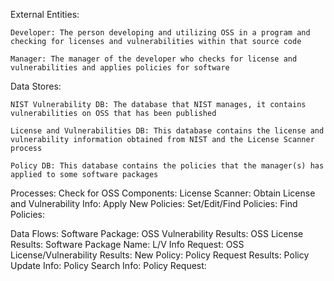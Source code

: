 External Entities:

    Developer: The person developing and utilizing OSS in a program and checking for licenses and vulnerabilities within that source code

    Manager: The manager of the developer who checks for license and vulnerabilities and applies policies for software

Data Stores:

    NIST Vulnerability DB: The database that NIST manages, it contains vulnerabilities on OSS that has been published 

    License and Vulnerabilities DB: This database contains the license and vulnerability information obtained from NIST and the License Scanner process

    Policy DB: This database contains the policies that the manager(s) has applied to some software packages

Processes:
Check for OSS Components: 
License Scanner:
Obtain License and Vulnerability Info:
Apply New Policies: 
Set/Edit/Find Policies:
Find Policies:

Data Flows:
Software Package:
OSS Vulnerability Results:
OSS License Results:
Software Package Name:
L/V Info Request:
OSS License/Vulnerability Results:
New Policy:
Policy Request Results:
Policy Update Info:
Policy Search Info:
Policy Request:
